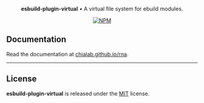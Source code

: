 <p align="center">
    <strong>esbuild-plugin-virtual</strong> • A virtual file system for ebuild modules.
</p>

<p align="center">
    <a href="https://www.npmjs.com/package/@chialab/esbuild-plugin-virtual"><img alt="NPM" src="https://img.shields.io/npm/v/@chialab/esbuild-plugin-virtual.svg?style=flat-square"></a>
</p>

## Documentation

Read the documentation at [chialab.github.io/rna](https://chialab.github.io/rna/guide/esbuild-plugin-virtual).

---

## License

**esbuild-plugin-virtual** is released under the [MIT](https://github.com/chialab/rna/blob/main/packages/esbuild-plugin-virtual/LICENSE) license.
